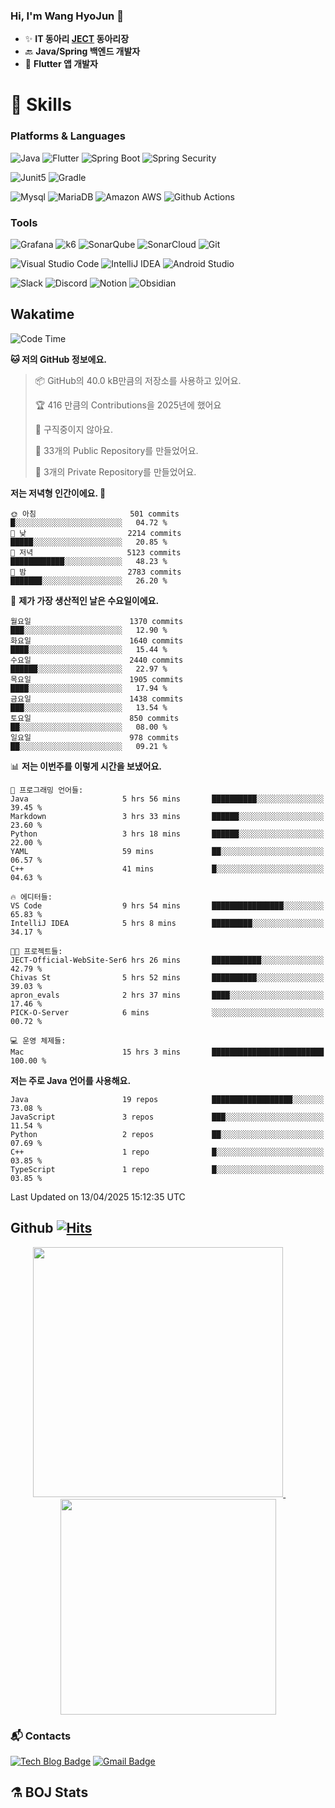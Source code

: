 ### Hi, I'm Wang HyoJun 👋
- ✨ **IT 동아리 [JECT](https://github.com/JECT-Study) 동아리장** </br>
- 🔙 **Java/Spring 백엔드 개발자** </br>
- 📲 **Flutter 앱 개발자** </br>

# 💪 Skills
### Platforms & Languages
![Java](https://img.shields.io/badge/Java-007396.svg?&style=for-the-badge&logo=Java&logoColor=white)
![Flutter](https://img.shields.io/badge/Flutter-02569B.svg?&style=for-the-badge&logo=flutter&logoColor=white)
![Spring Boot](https://img.shields.io/badge/springboot-6DB33F?style=for-the-badge&logo=springboot&logoColor=white)
![Spring Security](https://img.shields.io/badge/spring_security-6DB33F?style=for-the-badge&logo=springsecurity&logoColor=white)


![Junit5](https://img.shields.io/badge/Junit5-25A162?style=for-the-badge&logo=junit5&logoColor=white)
![Gradle](https://img.shields.io/badge/gradle-02303A?style=for-the-badge&logo=gradle&logoColor=white)

![Mysql](https://img.shields.io/badge/mysql-4479A1?style=for-the-badge&logo=mysql&logoColor=white)
![MariaDB](https://img.shields.io/badge/mariaDB-003545?style=for-the-badge&logo=mariaDB&logoColor=white)
![Amazon AWS](https://img.shields.io/badge/AWS-232F3E?style=for-the-badge&logo=amazonwebservices&logoColor=white)
![Github Actions](https://img.shields.io/badge/github_actions-2088FF?style=for-the-badge&logo=githubactions&logoColor=white)

### Tools
![Grafana](https://img.shields.io/badge/Grafana-F46800?style=for-the-badge&logo=grafana&logoColor=white)
![k6](https://img.shields.io/badge/k6-7D64FF?style=for-the-badge&logo=k6&logoColor=white)
![SonarQube](https://img.shields.io/badge/SonarQube-4E9BCD?style=for-the-badge&logo=sonarqube&logoColor=white)
![SonarCloud](https://img.shields.io/badge/SonarCloud-F3702A?style=for-the-badge&logo=sonarcloud&logoColor=white)
![Git](https://img.shields.io/badge/Git-F05032.svg?&style=for-the-badge&logo=Git&logoColor=white)

![Visual Studio Code](https://img.shields.io/badge/Visual%20Studio%20Code-007ACC.svg?&style=for-the-badge&logo=Visual%20Studio%20Code&logoColor=white)
![IntelliJ IDEA](https://img.shields.io/badge/IntelliJ%20IDEA-000000.svg?&style=for-the-badge&logo=IntelliJ%20IDEA&logoColor=white)
![Android Studio](https://img.shields.io/badge/Android_Studio-3DDC84?&style=for-the-badge&logo=androidstudio&logoColor=white)

![Slack](https://img.shields.io/badge/Slack-4A154B?style=for-the-badge&logo=slack&logoColor=white)
![Discord](https://img.shields.io/badge/Discord-5865F2?style=for-the-badge&logo=discord&logoColor=white)
![Notion](https://img.shields.io/badge/Notion-000000.svg?&style=for-the-badge&logo=Notion&logoColor=white)
![Obsidian](https://img.shields.io/badge/Obsidian-7C3AED.svg?&style=for-the-badge&logo=Obsidian&logoColor=white)
</br>

## Wakatime
<!--START_SECTION:waka-->
![Code Time](http://img.shields.io/badge/Code%20Time-568%20hrs%2030%20mins-blue)

**🐱 저의 GitHub 정보에요.** 

> 📦 GitHub의 40.0 kB만큼의 저장소를 사용하고 있어요. 
 > 
> 🏆 416 만큼의 Contributions을 2025년에 했어요
 > 
> 🚫 구직중이지 않아요.
 > 
> 📜 33개의 Public Repository를 만들었어요. 
 > 
> 🔑 3개의 Private Repository를 만들었어요. 
 > 
**저는 저녁형 인간이에요. 🦉** 

```text
🌞 아침                     501 commits         █░░░░░░░░░░░░░░░░░░░░░░░░   04.72 % 
🌆 낮　                     2214 commits        █████░░░░░░░░░░░░░░░░░░░░   20.85 % 
🌃 저녁                     5123 commits        ████████████░░░░░░░░░░░░░   48.23 % 
🌙 밤　                     2783 commits        ███████░░░░░░░░░░░░░░░░░░   26.20 % 
```
📅 **제가 가장 생산적인 날은 수요일이에요.** 

```text
월요일                      1370 commits        ███░░░░░░░░░░░░░░░░░░░░░░   12.90 % 
화요일                      1640 commits        ████░░░░░░░░░░░░░░░░░░░░░   15.44 % 
수요일                      2440 commits        ██████░░░░░░░░░░░░░░░░░░░   22.97 % 
목요일                      1905 commits        ████░░░░░░░░░░░░░░░░░░░░░   17.94 % 
금요일                      1438 commits        ███░░░░░░░░░░░░░░░░░░░░░░   13.54 % 
토요일                      850 commits         ██░░░░░░░░░░░░░░░░░░░░░░░   08.00 % 
일요일                      978 commits         ██░░░░░░░░░░░░░░░░░░░░░░░   09.21 % 
```


📊 **저는 이번주를 이렇게 시간을 보냈어요.** 

```text
💬 프로그래밍 언어들: 
Java                     5 hrs 56 mins       ██████████░░░░░░░░░░░░░░░   39.45 % 
Markdown                 3 hrs 33 mins       ██████░░░░░░░░░░░░░░░░░░░   23.60 % 
Python                   3 hrs 18 mins       ██████░░░░░░░░░░░░░░░░░░░   22.00 % 
YAML                     59 mins             ██░░░░░░░░░░░░░░░░░░░░░░░   06.57 % 
C++                      41 mins             █░░░░░░░░░░░░░░░░░░░░░░░░   04.63 % 

🔥 에디터들: 
VS Code                  9 hrs 54 mins       ████████████████░░░░░░░░░   65.83 % 
IntelliJ IDEA            5 hrs 8 mins        █████████░░░░░░░░░░░░░░░░   34.17 % 

🐱‍💻 프로젝트들: 
JECT-Official-WebSite-Ser6 hrs 26 mins       ███████████░░░░░░░░░░░░░░   42.79 % 
Chivas St                5 hrs 52 mins       ██████████░░░░░░░░░░░░░░░   39.03 % 
apron_evals              2 hrs 37 mins       ████░░░░░░░░░░░░░░░░░░░░░   17.46 % 
PICK-O-Server            6 mins              ░░░░░░░░░░░░░░░░░░░░░░░░░   00.72 % 

💻 운영 체제들: 
Mac                      15 hrs 3 mins       █████████████████████████   100.00 % 
```

**저는 주로 Java 언어를 사용해요.** 

```text
Java                     19 repos            ██████████████████░░░░░░░   73.08 % 
JavaScript               3 repos             ███░░░░░░░░░░░░░░░░░░░░░░   11.54 % 
Python                   2 repos             ██░░░░░░░░░░░░░░░░░░░░░░░   07.69 % 
C++                      1 repo              █░░░░░░░░░░░░░░░░░░░░░░░░   03.85 % 
TypeScript               1 repo              █░░░░░░░░░░░░░░░░░░░░░░░░   03.85 % 
```




 Last Updated on 13/04/2025 15:12:35 UTC
<!--END_SECTION:waka-->

## Github [![Hits](https://hits.seeyoufarm.com/api/count/incr/badge.svg?url=https%3A%2F%2Fgithub.com%2Fgywns0417%2Fhit-counter&count_bg=%239AEB68&title_bg=%23B1D1F7&icon=&icon_color=%23E7E7E7&title=hits&edge_flat=false)](https://hits.seeyoufarm.com)

<p align="center">
  <a href="https://github.com/gywns0417">
    <img src="https://github-readme-stats.vercel.app/api?username=gywns0417&show_icons=true&theme=catppuccin_latte" width="400" style="max-width:100%;" />
  </a>
  &nbsp;
  &nbsp;
  &nbsp;
  &nbsp;
  <a href="https://github.com/gywns0417">
    <img src="https://github-readme-stats.vercel.app/api/top-langs/?username=gywns0417&layout=compact&show_icons=true&show_owner=true&theme=nord" width="345" style="max-width:100%;"/>
  </a>
</p>


### :mailbox_with_mail: Contacts
[![Tech Blog Badge](http://img.shields.io/badge/-Tech%20blog-black?style=flat-square&logo=github&link=https://king-dev.tistory.com/)](https://king.tistory.com/)
[![Gmail Badge](https://img.shields.io/badge/Gmail-d14836?style=flat-square&logo=Gmail&logoColor=white&link=mailto:gywns0417@gmail.com)](mailto:gywns0417@gmail.com)

## ⚗️ BOJ Stats

<!--[![Solved.ac Profile](http://mazassumnida.wtf/api/v2/generate_badge?boj=gywns0417)](https://solved.ac/gywns0417/)

